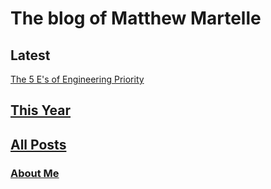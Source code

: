 # The blog of Matthew Martelle

## Latest

[The 5 E's of Engineering Priority](/posts/2023/2023-10-24_Five_E's_of_Engineering_Priority.md)

## [This Year](/posts/2023)

## [All Posts](/posts)

### [About Me](https://www.martelle.dev/)
